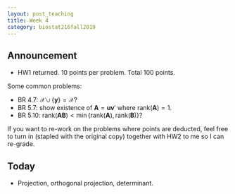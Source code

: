 ```yaml
---
layout: post_teaching
title: Week 4
category: biostat216fall2019
---
```


## Announcement

* HW1 returned. 10 points per problem. Total 100 points. 

Some common problems: 
  - BR 4.7: $\mathcal{X} \cup \{\mathbf{y}\} = \mathcal{X}$?  
  - BR 5.7: show existence of $\mathbf{A} = \mathbf{u} \mathbf{v}'$ where $\text{rank}(\mathbf{A})=1$.  
  - BR 5.10: $\text{rank}(\mathbf{A} \mathbf{B}) < \min \{\text{rank}(\mathbf{A}), \text{rank}(\mathbf{B})\}$? 

If you want to re-work on the problems where points are deducted, feel free to turn in (stapled with the original copy) together with HW2 to me so I can re-grade. 

## Today

* Projection, orthogonal projection, determinant.
